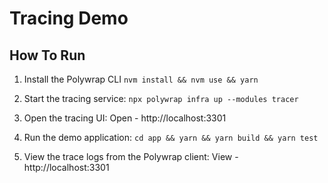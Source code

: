 # Tracing Demo
## How To Run
1. Install the Polywrap CLI
`nvm install && nvm use && yarn`

2. Start the tracing service:
`npx polywrap infra up --modules tracer`

3. Open the tracing UI:
Open - http://localhost:3301

4. Run the demo application:
`cd app && yarn && yarn build && yarn test`

5. View the trace logs from the Polywrap client:
View - http://localhost:3301
